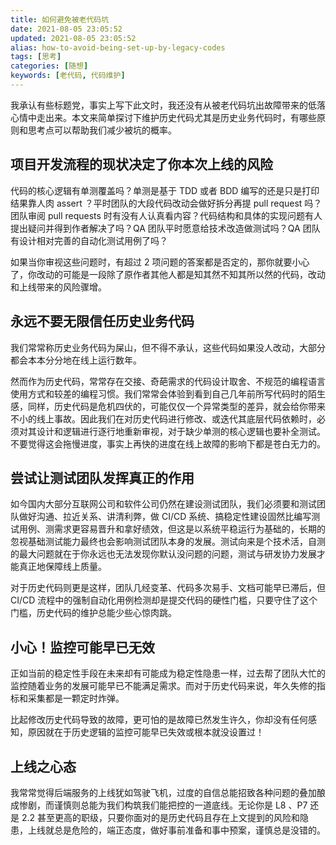 ```yaml
---
title: 如何避免被老代码坑
date: 2021-08-05 23:05:52
updated: 2021-08-05 23:05:52
alias: how-to-avoid-being-set-up-by-legacy-codes
tags: [思考]
categories: [随想]
keywords: [老代码, 代码维护]
---
```

我承认有些标题党，事实上写下此文时，我还没有从被老代码坑出故障带来的低落心情中走出来。本文来简单探讨下维护历史代码尤其是历史业务代码时，有哪些原则和思考点可以帮助我们减少被坑的概率。<!--more-->

## 项目开发流程的现状决定了你本次上线的风险
代码的核心逻辑有单测覆盖吗？单测是基于 TDD 或者 BDD 编写的还是只是打印结果靠人肉 assert ？平时团队的大段代码改动会做好拆分再提 pull request 吗？团队审阅 pull requests 时有没有人认真看内容？代码结构和具体的实现问题有人提出疑问并得到作者解决了吗？QA 团队平时愿意给技术改造做测试吗？QA 团队有设计相对完善的自动化测试用例了吗？

如果当你审视这些问题时，有超过 2 项问题的答案都是否定的，那你就要小心了，你改动的可能是一段除了原作者其他人都是知其然不知其所以然的代码，改动和上线带来的风险骤增。

## 永远不要无限信任历史业务代码
我们常常称历史业务代码为屎山，但不得不承认，这些代码如果没人改动，大部分都会本本分分地在线上运行数年。

然而作为历史代码，常常存在交接、奇葩需求的代码设计取舍、不规范的编程语言使用方式和较差的编程习惯。我们常常会体验到看到自己几年前所写代码时的陌生感，同样，历史代码是危机四伏的，可能仅仅一个异常类型的差异，就会给你带来不小的线上事故。因此我们在对历史代码进行修改、或迭代其底层代码依赖时，必须对其设计和逻辑进行逐行地重新审视，对于缺少单测的核心逻辑也要补全测试。不要觉得这会拖慢进度，事实上再快的进度在线上故障的影响下都是苍白无力的。

## 尝试让测试团队发挥真正的作用
如今国内大部分互联网公司和软件公司仍然在建设测试团队，我们必须要和测试团队做好沟通、拉近关系、讲清利弊，做 CI/CD 系统、搞稳定性建设固然比编写测试用例、测需求更容易晋升和拿好绩效，但这是以系统平稳运行为基础的，长期的忽视基础测试能力最终也会影响测试团队本身的发展。测试向来是个技术活，自测的最大问题就在于你永远也无法发现你默认没问题的问题，测试与研发协力发展才能真正地保障线上质量。

对于历史代码则更是这样，团队几经变革、代码多次易手、文档可能早已滞后，但 CI/CD 流程中的强制自动化用例检测却是提交代码的硬性门槛，只要守住了这个门槛，历史代码的维护总能少些心惊肉跳。

## 小心！监控可能早已无效
正如当前的稳定性手段在未来却有可能成为稳定性隐患一样，过去帮了团队大忙的监控随着业务的发展可能早已不能满足需求。而对于历史代码来说，年久失修的指标和采集都是一颗定时炸弹。

比起修改历史代码导致的故障，更可怕的是故障已然发生许久，你却没有任何感知，原因就在于历史逻辑的监控可能早已失效或根本就没设置过！

## 上线之心态
我常常觉得后端服务的上线犹如驾驶飞机，过度的自信总能招致各种问题的叠加酿成惨剧，而谨慎则总能为我们构筑我们能把控的一道底线。无论你是 L8 、P7 还是 2.2 甚至更高的职级，只要你面对的是历史代码且存在上文提到的风险和隐患，上线就总是危险的，端正态度，做好事前准备和事中预案，谨慎总是没错的。
